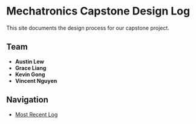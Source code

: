 <!-- # Design Log

For full documentation visit [mkdocs.org](https://www.mkdocs.org).

## Commands

* `mkdocs new [dir-name]` - Create a new project.
* `mkdocs serve` - Start the live-reloading docs server.
* `mkdocs build` - Build the documentation site.
* `mkdocs -h` - Print help message and exit.

## Project layout

    mkdocs.yml    # The configuration file.
    docs/
        index.md  # The documentation homepage.
        ...       # Other markdown pages, images and other files. -->

# Mechatronics Capstone Design Log

This site documents the design process for our capstone project.

## Team
- **Austin Lew**
- **Grace Liang**
- **Kevin Gong**
- **Vincent Nguyen**

## Navigation
- [Most Recent Log](logs/week-04.md)